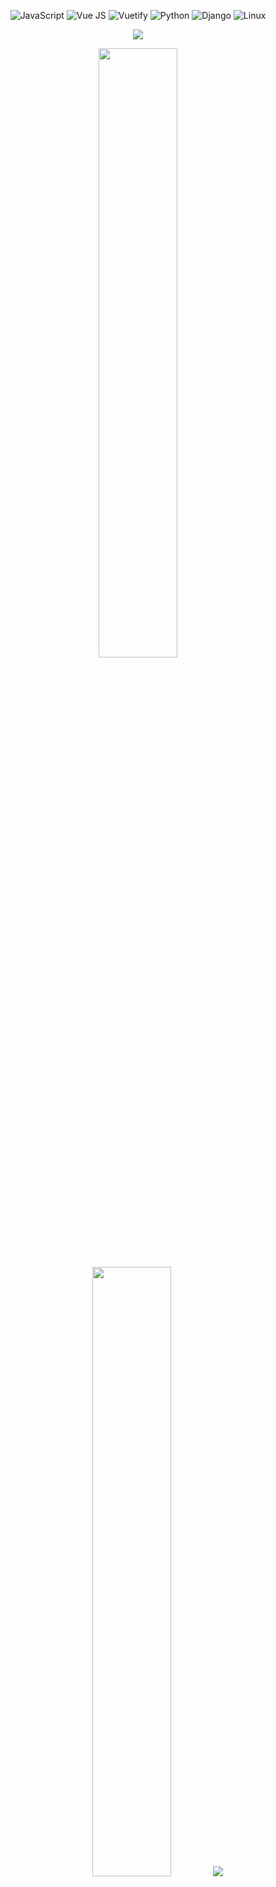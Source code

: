 <!-- ![F](https://github.com/shinjitsue/shinjitsue/assets/71762653/40046547-4165-4375-910b-5c8f60b85a5c) 
![HackerUsingLaptop-ezgif com-optimize](https://github.com/user-attachments/assets/855c4671-8f7d-4094-b0a5-45011be11964)
-->

<p align="center">
  <img src="https://img.shields.io/badge/JavaScript-%231e1e1e.svg?style=for-the-badge&logo=JavaScript&logoColor=D50000" alt="JavaScript" />
  <img src="https://img.shields.io/badge/Vue.js-%231e1e1e.svg?style=for-the-badge&logo=Vue.js&logoColor=D50000" alt="Vue JS" />
  <img src="https://img.shields.io/badge/Vuetify-%231e1e1e.svg?style=for-the-badge&logo=Vuetify&logoColor=D50000" alt="Vuetify" />
  <img src="https://img.shields.io/badge/python-%231e1e1e.svg?style=for-the-badge&logo=python&logoColor=D50000" alt="Python" />
  <img src="https://img.shields.io/badge/django-%231e1e1e.svg?style=for-the-badge&logo=django&logoColor=D50000" alt="Django" />
  <img src="https://img.shields.io/badge/linux-%231e1e1e.svg?style=for-the-badge&logo=linux&logoColor=D50000" alt="Linux" />
</p>

<div align="center">
  <!-- <img src = "https://github.com/shinjitsue/shinjitsue/assets/71762653/b917dd38-ef9b-45e2-92ed-7ec42c9ea6fe" width=200 /> -->
  <img src = "https://github.com/user-attachments/assets/855c4671-8f7d-4094-b0a5-45011be11964"/>


  
</div>

<p align="center">  
  <img height="50%" width="auto" src ="https://github-readme-stats.vercel.app/api?username=shinjitsue&show_icons=true&count_private=true&theme=darcula&hide_border=true&hide=issues&bg_color=00000000&title_color=D50000">
  <img height="50%" width="auto" src ="https://github-readme-stats.vercel.app/api/top-langs/?username=shinjitsue&layout=compact&hide_border=true&theme=darcula&bg_color=00000000&langs_count=6&hide=html,css&exclude_repo=Pacman-AI&title_color=D50000">
  <img src ="https://github-readme-streak-stats.herokuapp.com?user=shinjitsue&theme=youtube-dark&hide_border=true&background=FFFFFF00">
</p>

<p align="center">
  <img src="https://visitcount.itsvg.in/api?id=shinjitsue&label=Views&color=4&icon=5&pretty=true)](https://visitcount.itsvg.in">
</p>

<!-- h4ck{yo!_I'm_W4tch1ng_y0u} -->
